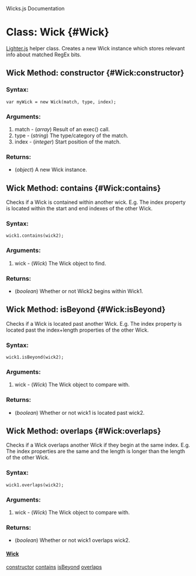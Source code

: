 Wicks.js Documentation
<div id="docs" markdown="1">

Class: Wick {#Wick}
===================

[Lighter.js]() helper class. Creates a new Wick instance which stores relevant info about matched RegEx bits.


Wick Method: constructor {#Wick:constructor}
--------------------------------------------

### Syntax:

	var myWick = new Wick(match, type, index);

### Arguments:

1. match - (*array*) Result of an exec() call.
2. type  - (*string*) The type/category of the match. 
3. index - (*integer*) Start position of the match.

### Returns:

* (*object*) A new Wick instance.



Wick Method: contains {#Wick:contains}
--------------------------------------

Checks if a Wick is contained within another wick. E.g. The index property is located within the start and end indexes of the other Wick. 

### Syntax:

	wick1.contains(wick2);

### Arguments:

1. wick - (*Wick*) The Wick object to find.

### Returns:

* (*boolean*) Whether or not Wick2 begins within Wick1.



Wick Method: isBeyond {#Wick:isBeyond}
--------------------------------------

Checks if a Wick is located past another Wick. E.g. The index property is located past the index+length properties of the other Wick.

### Syntax:

	wick1.isBeyond(wick2);

### Arguments:

1. wick - (*Wick*) The Wick object to compare with.

### Returns:

* (*boolean*) Whether or not wick1 is located past wick2.



Wick Method: overlaps {#Wick:overlaps}
---------------------------------------

Checks if a Wick overlaps another Wick if they begin at the same index. E.g. The index properties are the same and the length is longer than the length of the other Wick.

### Syntax:

	wick1.overlaps(wick2);

### Arguments:

1. wick - (*Wick*) The Wick object to compare with.

### Returns:

* (*boolean*) Whether or not wick1 overlaps wick2.

</div>

<div id="menu" markdown="1">

#### [Wick](#Wick) ####
[constructor](#Wick:constructor)
[contains](#Wick:contains)
[isBeyond](#Wick:isBeyond)
[overlaps](#Wick:overlaps)

</div>